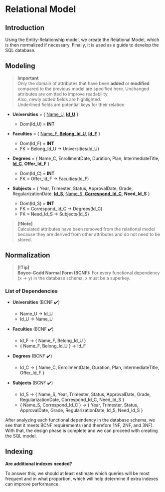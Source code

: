 # Relational Model

## Introduction

Using the Entity-Relationship model, we create the Relational Model, which is then normalized if necessary. Finally, it is used as a guide to develop the SQL database.

## Modeling

> **Important**  
> Only the domain of attributes that have been **added** or **modified** compared to the previous model are specified here. Unchanged attributes are omitted to improve readability.  
> Also, newly added fields are highlighted.  
> Underlined fields are potential keys for their relation.

- **Universities** = { <u>Name_U</u>, <u>**Id_U**</u> }
    - Dom(Id_U) = **INT**

- **Faculties** = { <u>Name_F, **Belong_Id_U**</u>, <u>**Id_F**</u> }
    - Dom(Id_F) = **INT**
    - FK = Belong_Id_U → Universities(Id_U)

- **Degrees** = { Name_C, EnrollmentDate, Duration, Plan, IntermediateTitle, <u>**Id_C**</u>, **Offer_Id_F** }
    - Dom(Id_C) = **INT**
    - FK = Offer_Id_F → Faculties(Id_F)

- **Subjects** = { Year, Trimester, Status, ApprovalDate, Grade, RegularizationDate, <u>**Id_S**</u>, <u>Name_S, **Correspond_Id_C**</u>, **Need_Id_S** }
    - Dom(Id_S) = **INT**
    - FK = Correspond_Id_C → Degrees(Id_C)
    - FK = Need_Id_S → Subjects(Id_S)

> **[!Note]**  
> Calculated attributes have been removed from the relational model because they are derived from other attributes and do not need to be stored.

## Normalization

> **[!Tip]**  
> **Boyce-Codd Normal Form (BCNF):** For every functional dependency (x → y) in the database schema, x must be a superkey.

### List of Dependencies

- **Universities** (BCNF ✔️)
    - Name_U → Id_U
    - Id_U → Name_U

- **Faculties** (BCNF ✔️)
    - Id_F → { Name_F, Belong_Id_U }
    - { Name_F, Belong_Id_U } → Id_F

- **Degrees** (BCNF ✔️)
    - Id_C → { Name_C, EnrollmentDate, Duration, Plan, IntermediateTitle, Offer_Id_F }

- **Subjects** (BCNF ✔️)
    - Id_S → { Name_S, Year, Trimester, Status, ApprovalDate, Grade, RegularizationDate, Correspond_Id_C, Need_Id_S }
    - { Name_S, Correspond_Id_C } → { Year, Trimester, Status, ApprovalDate, Grade, RegularizationDate, Id_S, Need_Id_S }

After analyzing each functional dependency in the database schema, we see that it meets BCNF requirements (and therefore 1NF, 2NF, and 3NF). With that, the design phase is complete and we can proceed with creating the SQL model.

## Indexing

**Are additional indexes needed?**

To answer this, we should at least estimate which queries will be most frequent and in what proportion, which will help determine if extra indexes can improve performance.
